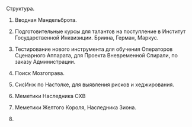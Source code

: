 Структура.
1. Вводная Мандельброта.



2. Подготовительные курсы для талантов на поступление в Институт Государственной Инквизиции. Бриина, Герман, Маркус.
3. Тестирование нового инструмента для обучения Операторов Сценарного Аппарата, для Проекта Вневременной Спирали, по заказу Администрации.
4. Поиск Мозгоправа.
5. СисИнж по Настолке, для выявления рисков и хеджирования.
6. Меметики Наследника СХВ
7. Меметики Желтого Короля, Наследника Зиона.
8. 
